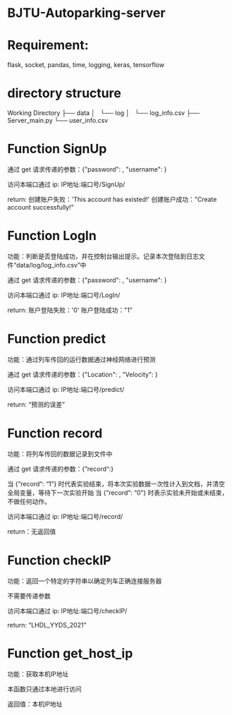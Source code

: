 # BJTU-Autoparking-server


# Requirement:
flask, socket, pandas, time, logging, keras, tensorflow

# directory structure

Working Directory
├── data
│   └── log
│       └── log_info.csv
├── Server_main.py
└── user_info.csv



# Function SignUp

通过 get 请求传递的参数：{"password": , "username": }

访问本端口通过 ip: IP地址:端口号/SignUp/

return: 创建账户失败：'This account has existed!'
        创建账户成功："Create account successfully!"


# Function LogIn

功能：判断是否登陆成功，并在控制台输出提示。记录本次登陆到日志文件“data/log/log_info.csv”中

通过 get 请求传递的参数：{"password": , "username": }

访问本端口通过 ip: IP地址:端口号/LogIn/

return: 账户登陆失败：'0'
        账户登陆成功："1"



# Function predict

功能：通过列车传回的运行数据通过神经网络进行预测

通过 get 请求传递的参数：{"Location": , "Velocity": }

访问本端口通过 ip: IP地址:端口号/predict/

return: “预测的误差”



# Function record

功能：将列车传回的数据记录到文件中

通过 get 请求传递的参数：{”record“:}

当 {”record“: “1”} 时代表实验结束，将本次实验数据一次性计入到文档，并清空全局变量，等待下一次实验开始
当 {”record“: “0”} 时表示实验未开始或未结束，不做任何动作。

访问本端口通过 ip: IP地址:端口号/record/

return：无返回值



# Function checkIP

功能：返回一个特定的字符串以确定列车正确连接服务器

不需要传递参数

访问本端口通过 ip: IP地址:端口号/checkIP/

return: “LHDL_YYDS_2021”


# Function get_host_ip

功能：获取本机IP地址

本函数只通过本地进行访问

返回值：本机IP地址
